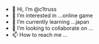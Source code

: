 - 👋 Hi, I’m @c1truss
- 👀 I’m interested in ...online game
- 🌱 I’m currently learning ...japan
- 💞️ I’m looking to collaborate on ...
- 📫 How to reach me ...

<!---
c1truss/c1truss is a ✨ special ✨ repository because its `README.md` (this file) appears on your GitHub profile.
You can click the Preview link to take a look at your changes.
--->
